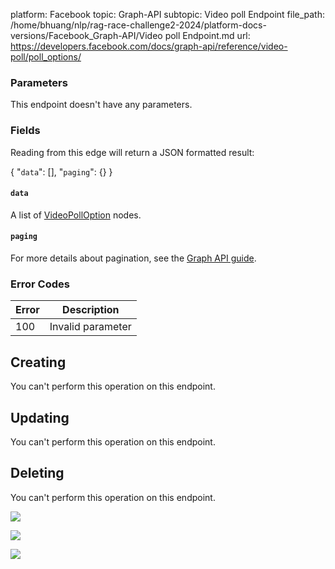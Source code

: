 platform: Facebook
topic: Graph-API
subtopic: Video poll Endpoint
file_path: /home/bhuang/nlp/rag-race-challenge2-2024/platform-docs-versions/Facebook_Graph-API/Video poll Endpoint.md
url: https://developers.facebook.com/docs/graph-api/reference/video-poll/poll_options/

### Parameters

This endpoint doesn't have any parameters.

### Fields

Reading from this edge will return a JSON formatted result:

{
    "`data`": \[\],
    "`paging`": {}
}

#### `data`

A list of [VideoPollOption](https://developers.facebook.com/docs/graph-api/reference/video-poll-option/) nodes.

#### `paging`

For more details about pagination, see the [Graph API guide](https://developers.facebook.com/docs/graph-api/using-graph-api/#paging).

### Error Codes

| Error | Description |
| --- | --- |
| 100 | Invalid parameter |

## Creating

You can't perform this operation on this endpoint.

## Updating

You can't perform this operation on this endpoint.

## Deleting

You can't perform this operation on this endpoint.

![](https://www.facebook.com/tr?id=675141479195042&ev=PageView&noscript=1)

![](https://www.facebook.com/tr?id=574561515946252&ev=PageView&noscript=1)

![](https://www.facebook.com/tr?id=1754628768090156&ev=PageView&noscript=1)